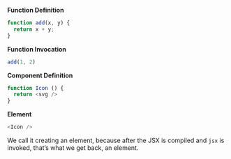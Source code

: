 **Function Definition**
```javascript
function add(x, y) {
  return x + y;
}
```

**Function Invocation**
```javascript
add(1, 2)
```

**Component Definition**
```javascript
function Icon () {
  return <svg />
}
```

**Element**
```javascript
<Icon />
```

We call it creating an element, because after the JSX is compiled and `jsx` is invoked, that’s what we get back, an element.